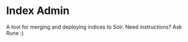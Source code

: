 Index Admin
===========
A tool for merging and deploying indices to Solr. Need instructions? Ask
Rune :)
